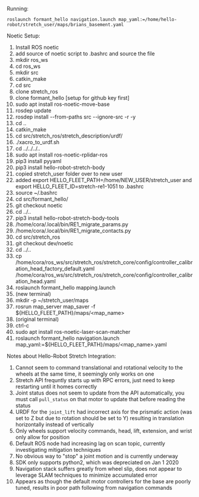 
Running:

`roslaunch formant_hello navigation.launch map_yaml:=/home/hello-robot/stretch_user/maps/brians_basement.yaml`


Noetic Setup:

1. Install ROS noetic
1. add source of noetic script to .bashrc and source the file
1. mkdir ros_ws
1. cd ros_ws
1. mkdir src
1. catkin_make
1. cd src
1. clone stretch_ros
1. clone formant_hello [setup for github key first]
1. sudo apt install ros-noetic-move-base
1. rosdep update
1. rosdep install --from-paths src --ignore-src -r -y
1. cd ..
1. catkin_make
1. cd src/stretch_ros/stretch_description/urdf/
1. ./xacro_to_urdf.sh
1. cd ../../../..
1. sudo apt install ros-noetic-rplidar-ros
1. pip3 install pyyaml
1. pip3 install hello-robot-stretch-body
1. copied stretch_user folder over to new user
1. added export HELLO_FLEET_PATH=/home/NEW_USER/stretch_user and export HELLO_FLEET_ID=stretch-re1-1051 to .bashrc
1. source ~/.bashrc
1. cd src/formant_hello/
1. git checkout noetic
1. cd ../..
1. pip3 install hello-robot-stretch-body-tools
1. /home/cora/.local/bin/RE1_migrate_params.py
1. /home/cora/.local/bin/RE1_migrate_contacts.py
1. cd src/stretch_ros
1. git checkout dev/noetic
1. cd ../..
1. cp /home/cora/ros_ws/src/stretch_ros/stretch_core/config/controller_calibration_head_factory_default.yaml /home/cora/ros_ws/src/stretch_ros/stretch_core/config/controller_calibration_head.yaml
1. roslaunch formant_hello mapping.launch
1. (new terminal)
1. mkdir -p ~/stretch_user/maps
1. rosrun map_server map_saver -f ${HELLO_FLEET_PATH}/maps/<map_name>
1. (original terminal)
1. ctrl-c
1. sudo apt install ros-noetic-laser-scan-matcher
1. roslaunch formant_hello navigation.launch map_yaml:=${HELLO_FLEET_PATH}/maps/<map_name>.yaml


Notes about Hello-Robot Stretch Integration:

1. Cannot seem to command translational and rotational velocity to the wheels at the same time, it seemingly only works on one
2. Stretch API frequntly starts up with RPC errors, just need to keep restarting until it homes correctly
3. Joint status does not seem to update from the API automatically, you must call `pull_status` on that motor to update that before reading the status
4. URDF for the `joint_lift` had incorrect axis for the prismatic action (was set to Z but due to rotation should be set to Y) resulting in translation horizontally instead of vertically
5. Only wheels support velocity commands, head, lift, extension, and wrist only allow for position
6. Default ROS node had increasing lag on scan topic, currently investigating mitigation techniques
7. No obvious way to "stop" a joint motion and is currently underway
8. SDK only supports python2, which was depreciated on Jan 1 2020
9. Navigation stack suffers greatly from wheel slip, does not appear to leverage SLAM techniques to minimize accumulated error
10. Appears as though the default motor controllers for the base are poorly tuned, results in poor path following from navigation commands

